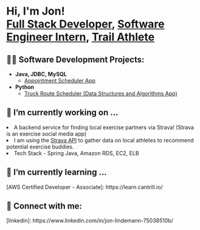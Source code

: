 <h1>Hi, I'm Jon! <br/><a href="https://github.com/jonlindy?tab=repositories">Full Stack Developer</a>, <a href="https://www.linkedin.com/in/jon-lindemann-75038510b/">Software Engineer Intern</a>, 
  <a href="https://www.strava.com/athletes/56490025?utm_source=android_share&utm_medium=social&share_sig=WHRU900X1712344632&_branch_match_id=1217333113459823032&_branch_referrer=H4sIAAAAAAAAA8soKSkottLXLy4pSixL1EssKNDLyczL1jcPKvRxL88oq%2FRMAgCTXn2EIwAAAA%3D%3D">Trail Athlete</a></h1>

<h2>👨‍💻 Software Development Projects:</h2>

- <b>Java, JDBC, MySQL</b>
  - [Appointment Scheduler App](https://github.com/jonlindy/Appointment-Scheduler)
- <b>Python</b>
  - [Truck Route Scheduler (Data Structures and Algorithms App)](https://github.com/joshmadakor1/4chan-Image-Analysis-Middleware-C964)
 
<h2> 🔭 I’m currently working on ...</h2>
  <li>A backend service for finding local exercise partners via Strava! (Strava is an exercise social media app)</li>
  <li>I am using the <a href="https://developers.strava.com/">Strava API</a> to gather data on local athletes to recommend potential exercise buddies.</li>
  <li>Tech Stack - Spring Java, Amazon RDS, EC2, ELB</li>

<h2> 🌱 I’m currently learning ... </h2>
[AWS Certified Developer - Associate]: https://learn.cantrill.io/
    

<h2> 🤳 Connect with me:</h2>
[linkedin]: https://www.linkedin.com/in/jon-lindemann-75038510b/



<!--


Here are some ideas to get you started:

- 🔭 I’m currently working on ...
- 🌱 I’m currently learning ...
- 👯 I’m looking to collaborate on ...
- 🤔 I’m looking for help with ...
- 💬 Ask me about ...
- 📫 How to reach me: ...
- 😄 Pronouns: ...
- ⚡ Fun fact: ...
-->
